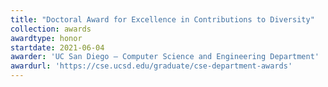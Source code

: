 ```yaml
---
title: "Doctoral Award for Excellence in Contributions to Diversity"
collection: awards
awardtype: honor
startdate: 2021-06-04
awarder: 'UC San Diego — Computer Science and Engineering Department'
awardurl: 'https://cse.ucsd.edu/graduate/cse-department-awards'
---
```

